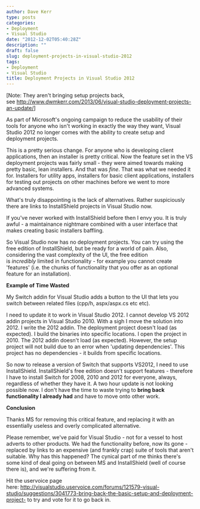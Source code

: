 ```yaml
---
author: Dave Kerr
type: posts
categories:
- Deployment
- Visual Studio
date: "2012-12-02T05:40:28Z"
description: ""
draft: false
slug: deployment-projects-in-visual-studio-2012
tags:
- Deployment
- Visual Studio
title: Deployment Projects in Visual Studio 2012
---
```



[Note: They aren't bringing setup projects back, see <a href="http://www.dwmkerr.com/2013/06/visual-studio-deployment-projects-an-update/">http://www.dwmkerr.com/2013/06/visual-studio-deployment-projects-an-update/</a>]

As part of Microsoft's ongoing campaign to reduce the usability of their tools for anyone who isn't working in exactly the way they want, Visual Studio 2012 no longer comes with the ability to create setup and deployment projects.

This is a pretty serious change. For anyone who is developing client applications, then an installer is pretty critical. Now the feature set in the VS deployment projects was fairly small - they were aimed towards making pretty basic, lean installers. And that was <em>fine</em>. That was what we needed it for. Installers for utility apps, installers for basic client applications, installers for testing out projects on other machines before we went to more advanced systems.

What's truly disappointing is the lack of alternatives. Rather suspiciously there are links to InstallShield projects in Visual Studio now.

If you've never worked with InstallShield before then I envy you. It is truly awful - a maintainance nightmare combined with a user interface that makes creating basic installers baffling.

So Visual Studio now has no deployment projects. You can try using the free edition of InstallShield, but be ready for a world of pain. Also, considering the vast complexity of the UI, the free edition is <em>incredibly </em>limited in functionality - for example you cannot create 'features' (i.e. the chunks of functionality that you offer as an optional feature for an installation).

<strong>Example of Time Wasted</strong>

My Switch addin for Visual Studio adds a button to the UI that lets you switch between related files (cpp/h, aspx/aspx.cs etc etc).

I need to update it to work in Visual Studio 2012. I cannot develop VS 2012 addin projects in Visual Studio 2010. With a sigh I move the solution into 2012. I write the 2012 addin. The deployment project doesn't load (as expected). I build the binaries into specific locations. I open the project in 2010. The 2012 addin doesn't load (as expected). However, the setup project will not build due to an error when 'updating dependencies'. This project has no dependencies - it builds from specific locations.

So now to release a version of Switch that supports VS2012, I need to use InstallShield. InstallShield's free edition doesn't support features - therefore I have to install Switch for 2008, 2010 and 2012 for everyone, always, regardless of whether they have it. A two hour update is not looking possible now. I don't have the time to waste trying to <strong>bring back functionality I already had</strong> and have to move onto other work.

<strong>Conclusion</strong>

Thanks MS for removing this critical feature, and replacing it with an essentially useless and overly complicated alternative.

Please remember, we've paid for Visual Studio - not for a vessel to host adverts to other products. We had the functionality before, now its gone - replaced by links to an expensive (and frankly crap) suite of tools that aren't suitable. Why has this happened? The cynical part of me thinks there's some kind of deal going on between MS and InstallShield (well of course there is), and we're suffering from it.

Hit the uservoice page here: <a href="http://visualstudio.uservoice.com/forums/121579-visual-studio/suggestions/3041773-bring-back-the-basic-setup-and-deployment-project-" target="_blank">http://visualstudio.uservoice.com/forums/121579-visual-studio/suggestions/3041773-bring-back-the-basic-setup-and-deployment-project-</a> to try and vote for it to go back in.

